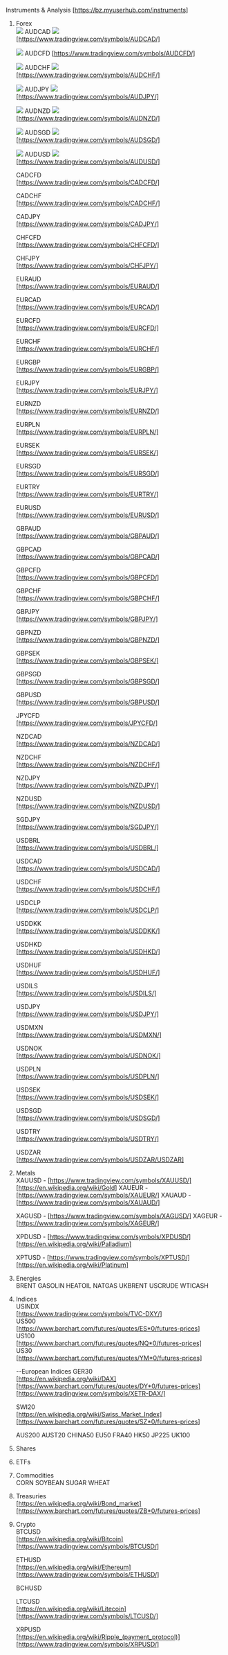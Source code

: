 Instruments & Analysis  [https://bz.myuserhub.com/instruments]  

01. Forex  
	![](./img/AU--big.svg) AUDCAD ![](./img/CA--big.svg)  
	  [https://www.tradingview.com/symbols/AUDCAD/]  

	![](./img/AU--big.svg) AUDCFD
	  [https://www.tradingview.com/symbols/AUDCFD/]  

	![](./img/AU--big.svg) AUDCHF ![](./img/CH--big.svg)  
	  [https://www.tradingview.com/symbols/AUDCHF/]  

	![](./img/AU--big.svg) AUDJPY ![](./img/JP--big.svg)  
	  [https://www.tradingview.com/symbols/AUDJPY/]  

	![](./img/AU--big.svg) AUDNZD ![](./img/NZ--big.svg)  
	  [https://www.tradingview.com/symbols/AUDNZD/]  

	![](./img/AU--big.svg) AUDSGD ![](./img/SG--big.svg)  
	  [https://www.tradingview.com/symbols/AUDSGD/]  

	![](./img/AU--big.svg) AUDUSD ![](./img/US--big.svg)  
	  [https://www.tradingview.com/symbols/AUDUSD/]  

	CADCFD  
	  [https://www.tradingview.com/symbols/CADCFD/]  

	CADCHF  
	  [https://www.tradingview.com/symbols/CADCHF/]  

	CADJPY  
	  [https://www.tradingview.com/symbols/CADJPY/]  

	CHFCFD  
	  [https://www.tradingview.com/symbols/CHFCFD/]  

	CHFJPY  
	  [https://www.tradingview.com/symbols/CHFJPY/]  

	EURAUD  
	  [https://www.tradingview.com/symbols/EURAUD/]  

	EURCAD  
	  [https://www.tradingview.com/symbols/EURCAD/]  

	EURCFD  
	  [https://www.tradingview.com/symbols/EURCFD/]  

	EURCHF  
	  [https://www.tradingview.com/symbols/EURCHF/]  

	EURGBP  
	  [https://www.tradingview.com/symbols/EURGBP/]  

	EURJPY  
	  [https://www.tradingview.com/symbols/EURJPY/]  

	EURNZD  
	  [https://www.tradingview.com/symbols/EURNZD/]  

	EURPLN  
	  [https://www.tradingview.com/symbols/EURPLN/]  

	EURSEK  
	  [https://www.tradingview.com/symbols/EURSEK/]  

	EURSGD  
	  [https://www.tradingview.com/symbols/EURSGD/]  

	EURTRY  
	  [https://www.tradingview.com/symbols/EURTRY/]  

	EURUSD  
	  [https://www.tradingview.com/symbols/EURUSD/]  

	GBPAUD  
	  [https://www.tradingview.com/symbols/GBPAUD/]  

	GBPCAD  
	  [https://www.tradingview.com/symbols/GBPCAD/]  

	GBPCFD  
	  [https://www.tradingview.com/symbols/GBPCFD/]  

	GBPCHF  
	  [https://www.tradingview.com/symbols/GBPCHF/]  

	GBPJPY  
	  [https://www.tradingview.com/symbols/GBPJPY/]  

	GBPNZD  
	  [https://www.tradingview.com/symbols/GBPNZD/]  

	GBPSEK  
	  [https://www.tradingview.com/symbols/GBPSEK/]  

	GBPSGD  
	  [https://www.tradingview.com/symbols/GBPSGD/]  

	GBPUSD  
	  [https://www.tradingview.com/symbols/GBPUSD/]  

	JPYCFD  
	  [https://www.tradingview.com/symbols/JPYCFD/]  

	NZDCAD  
	  [https://www.tradingview.com/symbols/NZDCAD/]  

	NZDCHF  
	  [https://www.tradingview.com/symbols/NZDCHF/]  

	NZDJPY  
	  [https://www.tradingview.com/symbols/NZDJPY/]  

	NZDUSD  
	  [https://www.tradingview.com/symbols/NZDUSD/]  

	SGDJPY  
	  [https://www.tradingview.com/symbols/SGDJPY/]  

	USDBRL  
	  [https://www.tradingview.com/symbols/USDBRL/]  

	USDCAD  
	  [https://www.tradingview.com/symbols/USDCAD/]  

	USDCHF  
	  [https://www.tradingview.com/symbols/USDCHF/]  

	USDCLP  
	  [https://www.tradingview.com/symbols/USDCLP/]  

	USDDKK  
	  [https://www.tradingview.com/symbols/USDDKK/]  

	USDHKD  
	  [https://www.tradingview.com/symbols/USDHKD/]  

	USDHUF  
	  [https://www.tradingview.com/symbols/USDHUF/]  

	USDILS  
	  [https://www.tradingview.com/symbols/USDILS/]  

	USDJPY  
	  [https://www.tradingview.com/symbols/USDJPY/]  

	USDMXN  
	  [https://www.tradingview.com/symbols/USDMXN/]  

	USDNOK  
	  [https://www.tradingview.com/symbols/USDNOK/]  

	USDPLN  
	  [https://www.tradingview.com/symbols/USDPLN/]  

	USDSEK  
	  [https://www.tradingview.com/symbols/USDSEK/]  

	USDSGD  
	  [https://www.tradingview.com/symbols/USDSGD/]  

	USDTRY  
	  [https://www.tradingview.com/symbols/USDTRY/]  

	USDZAR  
	  [https://www.tradingview.com/symbols/USDZAR/USDZAR]  

02. Metals  
	XAUUSD - [https://www.tradingview.com/symbols/XAUUSD/] [https://en.wikipedia.org/wiki/Gold]
	XAUEUR - [https://www.tradingview.com/symbols/XAUEUR/]
	XAUAUD - [https://www.tradingview.com/symbols/XAUAUD/]

	XAGUSD - [https://www.tradingview.com/symbols/XAGUSD/]
	XAGEUR - [https://www.tradingview.com/symbols/XAGEUR/]
	
	XPDUSD - [https://www.tradingview.com/symbols/XPDUSD/] [https://en.wikipedia.org/wiki/Palladium]  

	XPTUSD - [https://www.tradingview.com/symbols/XPTUSD/] [https://en.wikipedia.org/wiki/Platinum]

03. Energies  
	BRENT
	GASOLIN
	HEATOIL
	NATGAS
	UKBRENT
	USCRUDE
	WTICASH

04. Indices  
	USINDX  
	  [https://www.tradingview.com/symbols/TVC-DXY/]  
	US500  
	  [https://www.barchart.com/futures/quotes/ES*0/futures-prices]  
	US100  
	  [https://www.barchart.com/futures/quotes/NQ*0/futures-prices]  
	US30   
	  [https://www.barchart.com/futures/quotes/YM*0/futures-prices]  

	--European Indices 
	GER30  
	  [https://en.wikipedia.org/wiki/DAX]  
	  [https://www.barchart.com/futures/quotes/DY*0/futures-prices]    
	  [https://www.tradingview.com/symbols/XETR-DAX/]  

	SWI20  
	  [https://en.wikipedia.org/wiki/Swiss_Market_Index]
	  [https://www.barchart.com/futures/quotes/SZ*0/futures-prices]  

	AUS200
	AUST20
	CHINA50
	EU50
	FRA40
	HK50
	JP225
	UK100

05. Shares  
06. ETFs  
07. Commodities  
	CORN
	SOYBEAN
	SUGAR
	WHEAT

08. Treasuries  
	  [https://en.wikipedia.org/wiki/Bond_market]  
	  [https://www.barchart.com/futures/quotes/ZB*0/futures-prices]  
	  
09. Crypto  
	BTCUSD  
      [https://en.wikipedia.org/wiki/Bitcoin]  
	  [https://www.tradingview.com/symbols/BTCUSD/]  

	ETHUSD  
      [https://en.wikipedia.org/wiki/Ethereum]  
	  [https://www.tradingview.com/symbols/ETHUSD/]  

	BCHUSD  

	LTCUSD  
      [https://en.wikipedia.org/wiki/Litecoin]  
	  [https://www.tradingview.com/symbols/LTCUSD/]  

	XRPUSD  
	  [https://en.wikipedia.org/wiki/Ripple_(payment_protocol)]  
	  [https://www.tradingview.com/symbols/XRPUSD/]  
